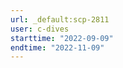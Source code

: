 ```yaml
---
url: _default:scp-2811
user: c-dives
starttime: "2022-09-09"
endtime: "2022-11-09"
---
```

<reserve />